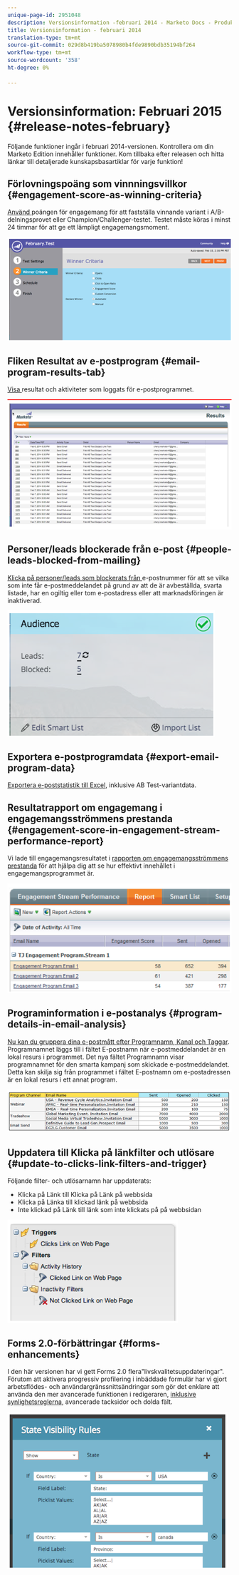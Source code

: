 ```yaml
---
unique-page-id: 2951048
description: Versionsinformation -februari 2014 - Marketo Docs - Produktdokumentation
title: Versionsinformation - februari 2014
translation-type: tm+mt
source-git-commit: 029d8b419ba5078980b4fde9890bdb35194bf264
workflow-type: tm+mt
source-wordcount: '358'
ht-degree: 0%

---
```



# Versionsinformation: Februari 2015 {#release-notes-february}

Följande funktioner ingår i februari 2014-versionen. Kontrollera om din Marketo Edition innehåller funktioner. Kom tillbaka efter releasen och hitta länkar till detaljerade kunskapsbasartiklar för varje funktion!

## Förlovningspoäng som vinnningsvillkor {#engagement-score-as-winning-criteria}

[Använd ](/help/marketo/product-docs/email-marketing/email-programs/email-program-actions/email-test-a-b-test/define-the-a-b-test-winner-criteria.md) poängen för engagemang för att fastställa vinnande variant i A/B-delningsprovet eller Champion/Challenger-testet. Testet måste köras i minst 24 timmar för att ge ett lämpligt engagemangsmoment.

![](assets/image2014-9-22-10-3a46-3a49.png)

## Fliken Resultat av e-postprogram {#email-program-results-tab}

[Visa ](/help/marketo/product-docs/email-marketing/email-programs/email-program-data/view-email-program-results.md) resultat och aktiviteter som loggats för e-postprogrammet.

![](assets/image2014-9-22-10-3a47-3a19.png)

## Personer/leads blockerade från e-post {#people-leads-blocked-from-mailing}

[Klicka på personer/leads som blockerats från ](/help/marketo/product-docs/email-marketing/email-programs/managing-people-in-email-programs/define-an-audience-with-a-smart-list.md) e-postnummer för att se vilka som inte får e-postmeddelandet på grund av att de är avbeställda, svarta listade, har en ogiltig eller tom e-postadress eller att marknadsföringen är inaktiverad.

![](assets/image2014-9-22-10-3a47-3a42.png)

## Exportera e-postprogramdata {#export-email-program-data}

[Exportera e-poststatistik till Excel](/help/marketo/product-docs/email-marketing/email-programs/email-program-data/export-email-program-dashboard-to-excel.md), inklusive AB Test-variantdata.

## Resultatrapport om engagemang i engagemangsströmmens prestanda {#engagement-score-in-engagement-stream-performance-report}

Vi lade till engagemangsresultatet i [rapporten om engagemangsströmmens prestanda](/help/marketo/product-docs/email-marketing/drip-nurturing/reports-and-notifications/engagement-stream-performance-report.md) för att hjälpa dig att se hur effektivt innehållet i engagemangsprogrammet är.

![](assets/image2014-9-22-10-3a50-3a36.png)

## Programinformation i e-postanalys {#program-details-in-email-analysis}

[Nu kan du gruppera dina e-postmått efter Programnamn, Kanal och Taggar](/help/marketo/product-docs/reporting/revenue-cycle-analytics/email-analysis/build-an-email-analysis-report-that-shows-program-information.md). Programnamnet läggs till i fältet E-postnamn när e-postmeddelandet är en lokal resurs i programmet. Det nya fältet Programnamn visar programnamnet för den smarta kampanj som skickade e-postmeddelandet. Detta kan skilja sig från programmet i fältet E-postnamn om e-postadressen är en lokal resurs i ett annat program.

![](assets/image2014-9-22-10-3a50-3a57.png)

## Uppdatera till Klicka på länkfilter och utlösare {#update-to-clicks-link-filters-and-trigger}

Följande filter- och utlösarnamn har uppdaterats:

* Klicka på Länk till Klicka på Länk på webbsida
* Klicka på Länka till klickad länk på webbsida
* Inte klickad på Länk till länk som inte klickats på på webbsidan

![](assets/image2014-9-22-10-3a51-3a31.png)

## Forms 2.0-förbättringar {#forms-enhancements}

I den här versionen har vi gett Forms 2.0 flera&quot;livskvalitetsuppdateringar&quot;. Förutom att aktivera progressiv profilering i inbäddade formulär har vi gjort arbetsflödes- och användargränssnittsändringar som gör det enklare att använda den mer avancerade funktionen i redigeraren, [inklusive synlighetsreglerna](/help/marketo/product-docs/demand-generation/forms/form-fields/dynamically-toggle-visibility-of-a-form-field.md), avancerade tacksidor och dolda fält.

![](assets/image2014-9-22-10-3a51-3a54.png)
